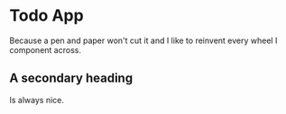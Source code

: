 # Todo App 

Because a pen and paper won't cut it and I like to reinvent every wheel I component
across.  

## A secondary heading

Is always nice.